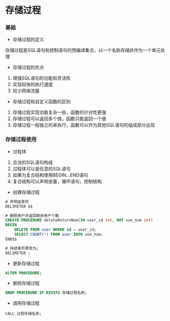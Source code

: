 # 存储过程


### 基础

* 存储过程的定义

存储过程是SQL语句和控制语句的预编译集合，以一个名称存储并作为一个单元处理

* 存储过程的优点

1. 增强SQL语句的功能和灵活性
2. 实现较快的执行速度
3. 较少网络流量

* 存储过程和自定义函数的区别

1. 存储过程实现功能复杂一些，函数的针对性更强
2. 存储过程可以返回多个值，函数只能返回一个值
3. 存储过程一般独立的来执行，函数可以作为其他SQL语句的组成部分出现


### 存储过程使用

* 过程体

1. 合法的SQL语句构成
2. 过程体可以是任意的SQL语句
3. 如果为复合结构使用BEGIN...END语句
4. 复合结构可以声明变量，循环语句，控制结构

* 创建存储过程

```sql
# 声明结束符
DELIMITER $$

# 删除用户并返回剩余用户个数
CREATE PROCEDURE deleteReturnNum(IN user_id int, OUT use_num int)
BEGIN
	DELETE FROM user WHERE id = user_id;
	SELECT COUNT(*) FROM user INTO use_num;
END$$

# 将结束符更改为;
DELIMITER ;
```

* 更新存储过程

```sql
ALTER PROCEDURE;
```

* 删除存储过程

```sql
DROP PROCEDURE IF EXISTS 存储过程名称;
```

* 调用存储过程

```
CALL 过程存储名称;
```
